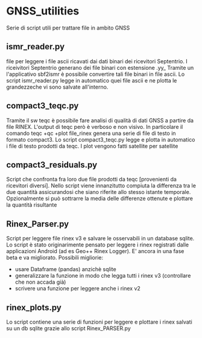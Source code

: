 # GNSS_utilities
 Serie di script utili per trattare file in ambito GNSS
 
 ## ismr_reader.py
 
 file per leggere i file ascii ricavati dai dati binari dei ricevitori Septentrio.
 I riceivitori Septentrio generano dei file binari con estensione .yy_ Tramite un l'applicativo sbf2ismr è possibile convertire tali file binari in file ascii.
 Lo script ismr_reader.py legge in automatico quei file ascii e ne plotta le grandezzeche vi sono salvate all'interno.
  
 ## compact3_teqc.py
 
 Tramite il sw teqc è possibile fare analisi di qualità di dati GNSS a partire da file RINEX. 
 L'output di teqc però è verboso e non visivo. In particolare il comando teqc +qc +plot file_rinex genera una serie di file di testo in formato compact3.
 Lo script compact3_teqc.py legge e plotta in automatico i file di testo prodotti da teqc. I plot vengono fatti satellite per satellite
 
 ## compact3_residuals.py
 
 Script che confronta fra loro due file prodotti da teqc [provenienti da ricevitori diversi].
 Nello script viene innanzitutto compiuta la differenza tra le due quantità assicurandosi che siano riferite allo stesso istante temporale.
 Opzionalmente si può sottrarre la media delle differenze ottenute e plottare la quantità risultante
 
  ## Rinex_Parser.py
  
  Script per leggere file rinex v3 e salvare le osservabili in un database sqlite.
  Lo script è stato originarimente pensato per leggere i rinex registrati dalle applicazioni Android (ad es Geo++ Rinex Logger). E' ancora in una fase beta e va migliorato.
  Possibili migliorie:
  - usare Dataframe (pandas) anzichè sqlite
  - generalizzare la funzione in modo che legga tutti i rinex v3 (controllare che non accada già)
  - scrivere una funzione per leggere anche i rinex v2
  
   ## rinex_plots.py
   
  Lo script contiene una serie di funzioni per leggere e plottare i rinex salvati su un db sqlite grazie allo script Rinex_PARSER.py
